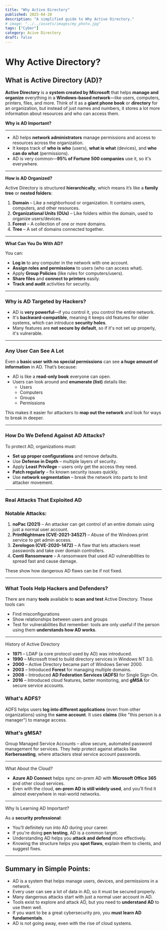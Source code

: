 ```yaml
---
title: "Why Active Directory"
published: 2025-04-20
description: "A simplified guide to Why Active Directory."
# image: "../../assets/images/my_photo.jpg"
tags: ["Cyber"]
category: Acive Directory
draft: false
---
```


# Why Active Directory?

## What is Active Directory (AD)?

**Active Directory** is a **system created by Microsoft** that helps **manage and organize** everything in a **Windows-based network**—like users, computers, printers, files, and more. Think of it as a **giant phone book** or **directory** for an organization, but instead of just names and numbers, it stores a lot more information about resources and who can access them.

**Why is AD Important?**

---

- AD helps **network administrators** manage permissions and access to resources across the organization.
- It keeps track of **who is who** (users), **what is what** (devices), and **who can do what** (permissions).
- AD is very common—**95% of Fortune 500 companies** use it, so it's everywhere.

---

**How is AD Organized?**

Active Directory is structured **hierarchically**, which means it’s like a **family tree** or **nested folders**:

1. **Domain** – Like a neighborhood or organization. It contains users, computers, and other resources.
2. **Organizational Units (OUs)** – Like folders within the domain, used to organize users/devices.
3. **Forest** – A collection of one or more domains.
4. **Tree** – A set of domains connected together.

---

**What Can You Do With AD?**

You can:

- **Log in** to any computer in the network with one account.
- **Assign roles and permissions** to users (who can access what).
- Apply **Group Policies** (like rules for computers/users).
- **Share files** and **connect to printers** easily.
- **Track and audit** activities for security.

---

### Why is AD Targeted by Hackers?

- AD is **very powerful**—if you control it, you control the entire network.
- It's **backward-compatible**, meaning it keeps old features for older systems, which can introduce **security holes**.
- Many features are **not secure by default**, so if it's not set up properly, it's vulnerable.

---

### Any User Can See A Lot

Even a **basic user with no special permissions** can see **a huge amount of information** in AD. That’s because:

- AD is like a **read-only book** everyone can open.
- Users can look around and **enumerate (list)** details like:
    - Users
    - Computers
    - Groups
    - Permissions

This makes it easier for attackers to **map out the network** and look for ways to break in deeper.

---

### How Do We Defend Against AD Attacks?

To protect AD, organizations must:

- **Set up proper configurations** and remove defaults.
- Use **Defense in Depth** – multiple layers of security.
- Apply **Least Privilege** – users only get the access they need.
- **Patch regularly** – fix known security issues quickly.
- Use **network segmentation** – break the network into parts to limit attacker movement.

---

### Real Attacks That Exploited AD

### Notable Attacks:

1. **noPac (2021)** – An attacker can get control of an entire domain using just a normal user account.
2. **PrintNightmare (CVE-2021-34527)** – Abuse of the Windows print service to get admin access.
3. **Zerologon (CVE-2020-1472)** – A flaw that lets attackers reset passwords and take over domain controllers.
4. **Conti Ransomware** – A ransomware that used AD vulnerabilities to spread fast and cause damage.

These show how dangerous AD flaws can be if not fixed.

---

### What Tools Help Hackers and Defenders?

There are many **tools** available to **scan and test** Active Directory. These tools can:

- Find misconfigurations
- Show relationships between users and groups
- Test for vulnerabilities
But remember: tools are only useful if the person using them **understands how AD works**.

---

History of Active Directory

- **1971** – LDAP (a core protocol used by AD) was introduced.
- **1990** – Microsoft tried to build directory services in Windows NT 3.0.
- **2000** – Active Directory became part of Windows Server 2000.
- **2003** – Introduced **Forest** for managing multiple domains.
- **2008** – Introduced **AD Federation Services (ADFS)** for Single Sign-On.
- **2016** – Introduced cloud features, better monitoring, and **gMSA** for secure service accounts.

### What's ADFS?

ADFS helps users **log into different applications** (even from other organizations) using the **same account**. It uses **claims** (like "this person is a manager") to manage access.

### What's gMSA?

Group Managed Service Accounts – allow secure, automated password management for services. They help protect against attacks like **Kerberoasting**, where attackers steal service account passwords.

---

What About the Cloud?

- **Azure AD Connect** helps sync on-prem AD with **Microsoft Office 365** and other cloud services.
- Even with the cloud, **on-prem AD is still widely used**, and you’ll find it almost everywhere in real-world networks.

---

Why Is Learning AD Important?

As a **security professional**:

- You’ll definitely run into AD during your career.
- If you're doing **pen testing**, AD is a common target.
- Understanding AD helps you **attack and defend** more effectively.
- Knowing the structure helps you **spot flaws**, explain them to clients, and suggest fixes.

---

## Summary in Simple Points:

- AD is a system that helps manage users, devices, and permissions in a network.
- Every user can see a lot of data in AD, so it must be secured properly.
- Many dangerous attacks start with just a normal user account in AD.
- Tools exist to explore and attack AD, but you need to **understand AD** to use them well.
- If you want to be a great cybersecurity pro, you **must learn AD fundamentals**.
- AD is not going away, even with the rise of cloud systems.